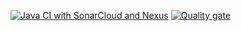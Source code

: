 [![Java CI with SonarCloud and Nexus](https://github.com/rakhidhomane/JavaMavenSonarGithub_CalculatorDemo/actions/workflows/CICalculator.yml/badge.svg)](https://github.com/rakhidhomane/JavaMavenSonarGithub_CalculatorDemo/actions/workflows/CICalculator.yml)
[![Quality gate](https://sonarcloud.io/api/project_badges/quality_gate?project=rakhidhomane_JavaMavenSonarGithub_CalculatorDemo)](https://sonarcloud.io/summary/new_code?id=rakhidhomane_JavaMavenSonarGithub_CalculatorDemo)
